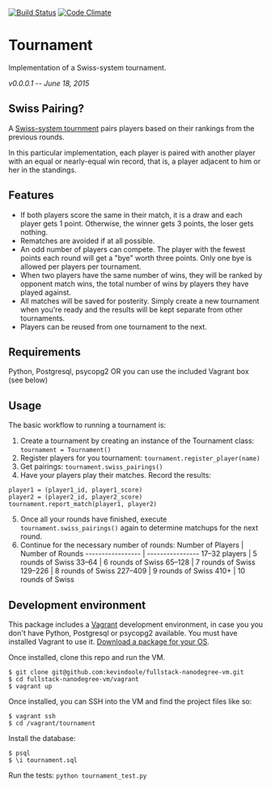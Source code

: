 [![Build Status](https://travis-ci.org/kevindoole/fullstack-nanodegree-vm.svg?branch=master)](https://travis-ci.org/kevindoole/fullstack-nanodegree-vm)
[![Code Climate](https://codeclimate.com/github/kevindoole/fullstack-nanodegree-vm/badges/gpa.svg)](https://codeclimate.com/github/kevindoole/fullstack-nanodegree-vm)

Tournament
=============

Implementation of a Swiss-system tournament.

_v0.0.0.1 -- June 18, 2015_

## Swiss Pairing?
A [Swiss-system tournment](https://wikipedia.org/wiki/Swiss-system_tournament)
pairs players based on their rankings from the previous rounds.

In this particular implementation, each player is paired with another player
with an equal or nearly-equal win record, that is, a player adjacent to him or
her in the standings.

## Features
- If both players score the same in their match, it is a draw and each player
gets 1 point. Otherwise, the winner gets 3 points, the loser gets nothing.
- Rematches are avoided if at all possible.
- An odd number of players can compete. The player with the fewest points each
round will get a "bye" worth three points. Only one bye is allowed per players
per tournament.
- When two players have the same number of wins, they will be ranked by opponent
match wins, the total number of wins by players they have played against.
- All matches will be saved for posterity. Simply create a new tournament when
you're ready and the results will be kept separate from other tournaments.
- Players can be reused from one tournament to the next.

## Requirements
Python, Postgresql, psycopg2 OR you can use the included Vagrant box (see below)

## Usage
The basic workflow to running a tournament is:
1. Create a tournament by creating an instance of the Tournament class:
`tournament = Tournament()`
2. Register players for you tournament: `tournament.register_player(name)`
3. Get pairings: `tournament.swiss_pairings()`
4. Have your players play their matches. Record the results:
```
player1 = (player1_id, player1_score)
player2 = (player2_id, player2_score)
tournament.report_match(player1, player2)
```
5. Once all your rounds have finished, execute `tournament.swiss_pairings()`
again to determine matchups for the next round.
6. Continue for the necessary number of rounds:
Number of Players | Number of Rounds
----------------- | ----------------
17–32 players     | 5 rounds of Swiss
33–64             | 6 rounds of Swiss
65–128            | 7 rounds of Swiss
129–226           | 8 rounds of Swiss
227–409           | 9 rounds of Swiss
410+              | 10 rounds of Swiss

## Development environment
This package includes a [Vagrant](https://www.vagrantup.com/) development
environment, in case you you don't have Python, Postgresql or psycopg2
available. You must have installed Vagrant to use it.
[Download a package for your OS](https://www.vagrantup.com/downloads.html).

Once installed, clone this repo and run the VM.
```
$ git clone git@github.com:kevindoole/fullstack-nanodegree-vm.git
$ cd fullstack-nanodegree-vm/vagrant
$ vagrant up
```

Once installed, you can SSH into the VM and find the project files like so:
```
$ vagrant ssh
$ cd /vagrant/tournament
```

Install the database:
```
$ psql
$ \i tournament.sql
```

Run the tests: `python tournament_test.py`
